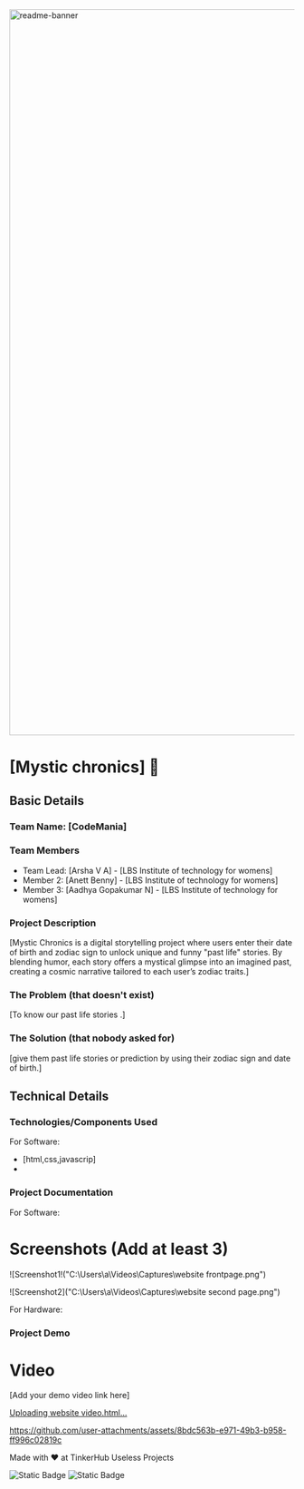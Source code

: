 
<img width="1280" alt="readme-banner" src="https://github.com/user-attachments/assets/35332e92-44cb-425b-9dff-27bcf1023c6c">

# [Mystic chronics] 🎯


## Basic Details
### Team Name: [CodeMania]


### Team Members
- Team Lead: [Arsha V A] - [LBS Institute of technology for womens]
- Member 2: [Anett Benny] - [LBS Institute of technology for womens]
- Member 3: [Aadhya Gopakumar N] - [LBS Institute of technology for womens]

### Project Description
[Mystic Chronics is a digital storytelling project where users enter their date of birth and zodiac sign to unlock unique and funny "past life" stories. By blending humor, each story offers a  mystical glimpse into an imagined past, creating a cosmic narrative tailored to each user’s zodiac traits.]

### The Problem (that doesn't exist)
[To know our past life stories .]

### The Solution (that nobody asked for)
[give them past life stories or prediction by using their zodiac sign and date of birth.]

## Technical Details
### Technologies/Components Used
For Software:
- [html,css,javascrip]
- 
### Project Documentation
For Software:

# Screenshots (Add at least 3)
![Screenshot1!("C:\Users\a\Videos\Captures\website frontpage.png")

![Screenshot2]("C:\Users\a\Videos\Captures\website second page.png")

For Hardware:

### Project Demo
# Video
[Add your demo video link here]

[Uploading website video.html…]()


https://github.com/user-attachments/assets/8bdc563b-e971-49b3-b958-ff996c02819c


Made with ❤️ at TinkerHub Useless Projects 

![Static Badge](https://img.shields.io/badge/TinkerHub-24?color=%23000000&link=https%3A%2F%2Fwww.tinkerhub.org%2F)
![Static Badge](https://img.shields.io/badge/UselessProject--24-24?link=https%3A%2F%2Fwww.tinkerhub.org%2Fevents%2FQ2Q1TQKX6Q%2FUseless%2520Projects)
